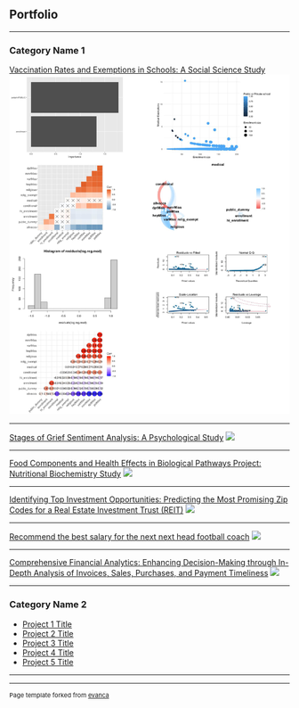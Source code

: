 ## Portfolio

---

### Category Name 1 

[Vaccination Rates and Exemptions in Schools: A Social Science Study](/sample_page)
<img src="images/School_Vaccination_Rate_and_Exemptions_merged_image.jpg?raw=true"/>

---
[Stages of Grief Sentiment Analysis: A Psychological Study](/pdf/sample_presentation.pdf)
<img src="images/dummy_thumbnail.jpg?raw=true"/>

---
[Food Components and Health Effects in Biological Pathways Project: Nutritional Biochemistry Study](http://example.com/)
<img src="images/dummy_thumbnail.jpg?raw=true"/>

---

[Identifying Top Investment Opportunities: Predicting the Most Promising Zip Codes for a Real Estate Investment Trust (REIT)](http://example.com/)
<img src="images/dummy_thumbnail.jpg?raw=true"/>


---

[Recommend the best salary for the next next head football coach](http://example.com/)
<img src="images/dummy_thumbnail.jpg?raw=true"/>

---

[Comprehensive Financial Analytics: Enhancing Decision-Making through In-Depth Analysis of Invoices, Sales, Purchases, and Payment Timeliness](http://example.com/)
<img src="images/dummy_thumbnail.jpg?raw=true"/>

---
### Category Name 2

- [Project 1 Title](http://example.com/)
- [Project 2 Title](http://example.com/)
- [Project 3 Title](http://example.com/)
- [Project 4 Title](http://example.com/)
- [Project 5 Title](http://example.com/)

---




---
<p style="font-size:11px">Page template forked from <a href="https://github.com/evanca/quick-portfolio">evanca</a></p>
<!-- Remove above link if you don't want to attibute -->
